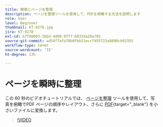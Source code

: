 ```yaml
---
title: 簡単にページを整理
description: ページを整理ツールを使用して、PDFを俯瞰する方法を説明します
role: User
level: Beginner
thumbnail: KT-9278.jpg
jira: KT-9278
exl-id: b7f08003-1bbd-4d90-9ff7-6033da20a705
source-git-commit: ad54f7afa78b0fbb31eccf455723a8890cb92355
workflow-type: tm+mt
source-wordcount: '72'
ht-degree: 13%

---
```


# ページを瞬時に整理

この 60 秒のビデオチュートリアルでは、 [ページを整理](https://www.adobe.com/jp/acrobat/online/rearrange-pdf.html) ツールを使用して、写真を俯瞰でPDF ページの順序やレイアウト、さらに [PDF](https://www.adobe.com/jp/acrobat/online/split-pdf.html){target="_blank"} を小さいファイルに変換します。

>[!VIDEO](https://video.tv.adobe.com/v/338278?quality=12&learn=on&hidetitle=true)
